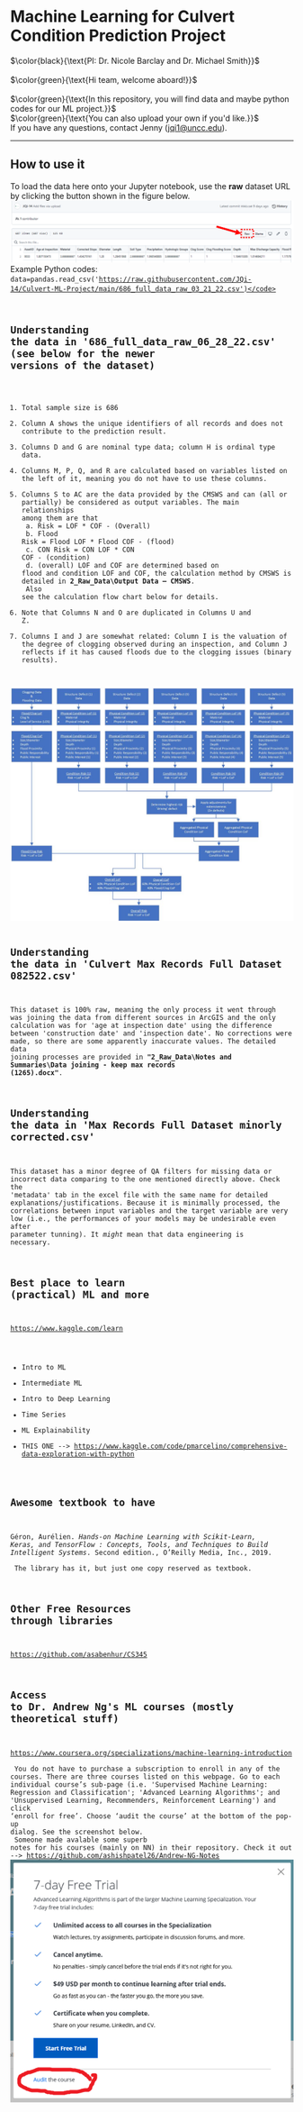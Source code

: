 # Machine Learning for Culvert Condition Prediction Project
$\color{black}{\text{PI: Dr. Nicole Barclay and Dr. Michael Smith}}$<br/>
<br/>
$\color{green}{\text{Hi team, welcome aboard!}}$<br/>
<br/>
$\color{green}{\text{In this repository, you will find data and maybe python codes for our ML project.}}$<br/>
$\color{green}{\text{You can also upload your own if you'd like.}}$<br/>
If you have any questions, contact Jenny (jqi1@uncc.edu).


***

## How to use it
To load the data here onto your Jupyter notebook, use the **raw** dataset URL by clicking the button shown in the figure below.<br/>
<img src="https://github.com/JQi-14/Culvert-ML-Project/blob/main/Misc./note.png?raw=true" />
Example Python codes:<br/>
<code>data=pandas.read_csv('https://raw.githubusercontent.com/JQi-14/Culvert-ML-Project/main/686_full_data_raw_03_21_22.csv')</code><br/>

## Understanding the data in '686_full_data_raw_06_28_22.csv' (see below for the newer versions of the dataset)
1. Total sample size is 686<br/>
2. Column A shows the unique identifiers of all records and does not contribute to the prediction result. <br/>
3. Columns D and G are nominal type data; column H is ordinal type data.<br/>
4. Columns M, P, Q, and R are calculated based on variables listed on the left of it, meaning you do not have to use these columns.<br/>
5. Columns S to AC are the data provided by the CMSWS and can (all or partially) be considered as output variables. The main relationships among them are that <br/>
         a. Risk = LOF * COF    - (Overall)<br/>
         b. Flood Risk = Flood LOF * Flood COF  - (flood)<br/>
         c. CON Risk = CON LOF * CON COF  - (condition)<br/>
         d. (overall) LOF and COF are determined based on flood and condition LOF and COF, the calculation method by CMSWS is detailed in **2_Raw_Data\Output Data – CMSWS**.<br/> Also see the calculation flow chart below for details.<br/>
6. Note that Columns N and O are duplicated in Columns U and Z.<br/>
7. Columns I and J are somewhat related: Column I is the valuation of the degree of clogging observed during an inspection, and Column J reflects if it has caused floods due to the clogging issues (binary results). <br/>
<img src="https://github.com/JQi-14/Culvert-ML-Project/blob/main/Misc./Calculations%20Flow%20Chart.jpg?raw=true" />

## Understanding the data in 'Culvert Max Records Full Dataset 082522.csv'
This dataset is 100% raw, meaning the only process it went through was joining the data from different sources in ArcGIS and the only calculation was for 'age at inspection date' using the difference between 'construction date' and 'inspection date'. No corrections were made, so there are some apparently inaccurate values. The detailed data joining processes are provided in **"2_Raw_Data\Notes and Summaries\Data joining - keep max records (1265).docx"**.</br>

## Understanding the data in 'Max Records Full Dataset minorly corrected.csv'
This dataset has a minor degree of QA filters for missing data or incorrect data comparing to the one mentioned directly above. Check the 'metadata' tab in the excel file with the same name for detailed explanations/justifications. Because it is minimally processed, the correlations between input variables and the target variable are very low (i.e., the performances of your models may be undesirable even after parameter tunning). It *might* mean that data engineering is necessary. <br/>

## Best place to learn (practical) ML and more
https://www.kaggle.com/learn 
* Intro to ML
* Intermediate ML
* Intro to Deep Learning
* Time Series
* ML Explainability 
* THIS ONE --> https://www.kaggle.com/code/pmarcelino/comprehensive-data-exploration-with-python

## Awesome textbook to have
Géron, Aurélien. *Hands-on Machine Learning with Scikit-Learn, Keras, and TensorFlow : Concepts, Tools, and Techniques to Build Intelligent Systems*. Second edition., O’Reilly Media, Inc., 2019. <br/> The library has it, but just one copy reserved as textbook.

## Other Free Resources through libraries
https://github.com/asabenhur/CS345

## Access to Dr. Andrew Ng's ML courses (mostly theoretical stuff) 
https://www.coursera.org/specializations/machine-learning-introduction <br/>
You do not have to purchase a subscription to enroll in any of the courses. There are three courses listed on this webpage. 
Go to each individual course’s sub-page (i.e. 'Supervised Machine Learning: Regression and Classification'; 'Advanced Learning Algorithms'; and 'Unsupervised Learning, Recommenders, Reinforcement Learning') and click ‘enroll for free’. Choose ‘audit the course’ at the bottom of the pop-up dialog. See the screenshot below.<br/>
Someone made avalable some superb notes for his courses (mainly on NN) in their repository. Check it out --> https://github.com/ashishpatel26/Andrew-NG-Notes
<img src="https://github.com/JQi-14/Culvert-ML-Project/blob/main/Misc./corsara.png?raw=true" />
